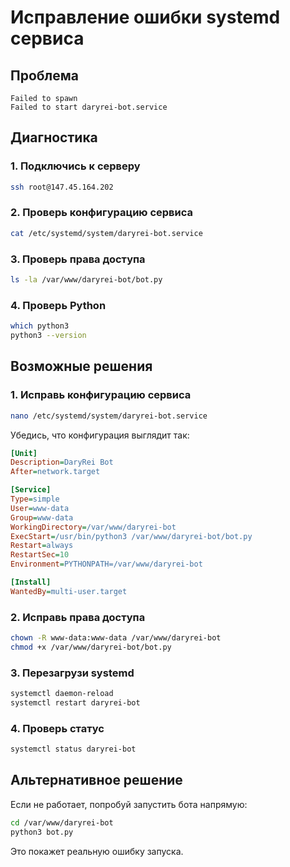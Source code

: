 # Исправление ошибки systemd сервиса

## Проблема
```
Failed to spawn
Failed to start daryrei-bot.service
```

## Диагностика

### 1. Подключись к серверу
```bash
ssh root@147.45.164.202
```

### 2. Проверь конфигурацию сервиса
```bash
cat /etc/systemd/system/daryrei-bot.service
```

### 3. Проверь права доступа
```bash
ls -la /var/www/daryrei-bot/bot.py
```

### 4. Проверь Python
```bash
which python3
python3 --version
```

## Возможные решения

### 1. Исправь конфигурацию сервиса
```bash
nano /etc/systemd/system/daryrei-bot.service
```

Убедись, что конфигурация выглядит так:
```ini
[Unit]
Description=DaryRei Bot
After=network.target

[Service]
Type=simple
User=www-data
Group=www-data
WorkingDirectory=/var/www/daryrei-bot
ExecStart=/usr/bin/python3 /var/www/daryrei-bot/bot.py
Restart=always
RestartSec=10
Environment=PYTHONPATH=/var/www/daryrei-bot

[Install]
WantedBy=multi-user.target
```

### 2. Исправь права доступа
```bash
chown -R www-data:www-data /var/www/daryrei-bot
chmod +x /var/www/daryrei-bot/bot.py
```

### 3. Перезагрузи systemd
```bash
systemctl daemon-reload
systemctl restart daryrei-bot
```

### 4. Проверь статус
```bash
systemctl status daryrei-bot
```

## Альтернативное решение

Если не работает, попробуй запустить бота напрямую:
```bash
cd /var/www/daryrei-bot
python3 bot.py
```

Это покажет реальную ошибку запуска.
